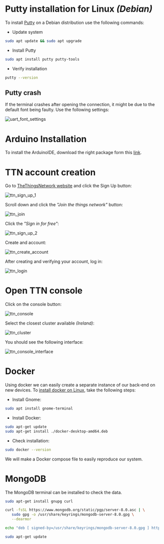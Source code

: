 # Putty installation for Linux *(Debian)*
To install [Putty](https://www.chiark.greenend.org.uk/~sgtatham/putty/latest.html) on a Debian distribution use the following commands:
- Update system
``` bash
sudo apt update && sudo apt upgrade
```
- Install Putty
``` bash
sudo apt install putty putty-tools
```
- Verify installation
``` bash
putty --version
```
## Putty crash
If the terminal crashes after opening the connection, it might be due to the default font being faulty. Use the following settings:

![uart_font_settings](../../Images/LoRa/module/uart_font_settings.png)
# Arduino Installation
To install the ArduinoIDE, download the right package form this [link](https://www.arduino.cc/en/software).
# TTN account creation
Go to [TheThingsNetwork website](https://www.thethingsnetwork.org/) and click the Sign Up button:

![ttn_sign_up_1](../../Images/LoRa/back_end/ttn_sign_up_1.png)

Scroll down and click the *"Join the things network"* button:

![ttn_join](../../Images/LoRa/back_end/ttn_join.png)

Click the *"Sign in for free"*:

![ttn_sign_up_2](../../Images/LoRa/back_end/ttn_sign_up_2.png)

Create and account:

![ttn_create_account](../../Images/LoRa/back_end/ttn_create_account.png)

After creating and verifying your account, log in:

![ttn_login](../../Images/LoRa/back_end/ttn_login.png)
# Open TTN console
Click on the console button:

![ttn_console](../../Images/LoRa/back_end/ttn_console.png)

Select the closest cluster available *(Ireland)*:

![ttn_cluster](../../Images/LoRa/back_end/ttn_cluster.png)

You should see the following interface:

![ttn_console_interface](../../Images/LoRa/back_end/ttn_console_interface.png)
# Docker
Using docker we can easily create a separate instance of our back-end on new devices.
To [install docker on Linux](https://docs.docker.com/desktop/install/linux/debian/), take the following steps:
- Install Gnome:
``` bash
sudo apt install gnome-terminal
```
- Install Docker:
``` bash
sudo apt-get update
sudo apt-get install ./docker-desktop-amd64.deb
```
- Check installation:
``` bash
sudo docker --version
```
We will make a Docker compose file to easily reproduce our system.
# MongoDB
The MongoDB terminal can be installed to check the data.
``` bash
sudo apt-get install gnupg curl
```
``` bash
curl -fsSL https://www.mongodb.org/static/pgp/server-8.0.asc | \
   sudo gpg -o /usr/share/keyrings/mongodb-server-8.0.gpg \
   --dearmor
```
``` bash
echo "deb [ signed-by=/usr/share/keyrings/mongodb-server-8.0.gpg ] http://repo.mongodb.org/apt/debian bookworm/mongodb-org/8.0 main" | sudo tee /etc/apt/sources.list.d/mongodb-org-8.0.list
```
``` bash
sudo apt-get update
```